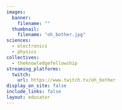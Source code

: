 ```yaml
---
images:
  banner:
    filename: ""
  thumbnail:
    filename: "oh_bother.jpg"
sciences:
  - electronics
  - physics
collectives:
  - theknowledgefellowship
streaming_platforms:
  twitch:
    url: https://www.twitch.tv/oh_bother
display_on_site: false
include_links: false
layout: educator
---
```

